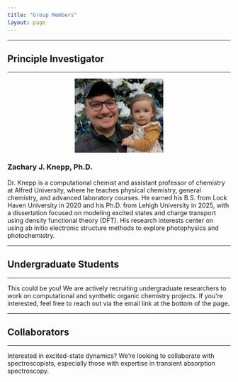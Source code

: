 ```yaml
---
title: "Group Members"
layout: page
---
```


---
## Principle Investigator
---

<img src="Zach_and_Marci.png?raw=true" alt="Zach_and_Marci" width="200" style="display: block; margin: 0 auto"> </div>

### Zachary J. Knepp, Ph.D.
Dr. Knepp is a computational chemist and assistant professor of chemistry at Alfred University, where he teaches physical chemistry, general chemistry, and advanced laboratory courses. He earned his B.S. from Lock Haven University in 2020 and his Ph.D. from Lehigh University in 2025, with a dissertation focused on modeling excited states and charge transport using density functional theory (DFT). His research interests center on using ab initio electronic structure methods to explore photophysics and photochemistry.  

---
## Undergraduate Students
---
This could be you! We are actively recruiting undergraduate researchers to work on computational and synthetic organic chemistry projects. If you're interested, feel free to reach out via the email link at the bottom of the page.

---
## Collaborators
---
Interested in excited-state dynamics? We’re looking to collaborate with spectroscopists, especially those with expertise in transient absorption spectroscopy.

